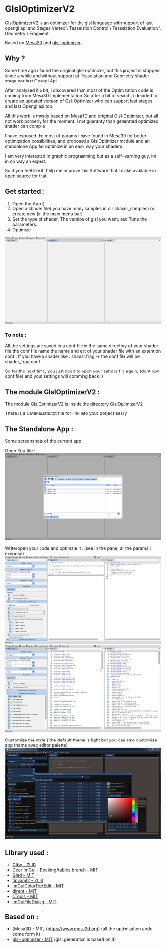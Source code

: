 # GlslOptimizerV2

GlslOptimizerV2 is an optimizer for the glsl language with support of last opengl api and Stages 
Vertex \ Tesselation Control \ Tesselation Evaluation \ Geometry \ Fragment

Based on [Mesa3D](https://www.mesa3d.org/) and [glsl-optimizer](https://github.com/aras-p/glsl-optimizer)

## Why ?

Some time ago i found the original glsl-optimizer, but this project is stopped since a while and without support of Tesselation and Geometry shader stage nor last Opengl Api.

After analysed it a bit, i discovered than most of the Optimization code is coming from Mesa3D Implementation. 
So after a bit of search, i decided to create an updated version of Gsl-Optimizer who can support last stages and last Opengl api too.

All this work is mostly based on Mesa3D and original Glsl-Optimizer, but all not work porperly for the moment.
I not guaranty than generated optimized shader can compile

I have exposed the most of params i have found in Mesa3D for better optimization possibilities, and proposed a GlslOptimizer module and an standalone App for optimize in an easy way your shaders.

I am very interested in graphic programming but as a self-learning guy, im in no way an expert.

So if you feel like it, help me improve this Software that I make available in open source for that.

## Get started :

1) Open the App :)
2) Open a shader file( you have many samples in dir shader_samples) or create new (in the main menu bar)
3) Set the type of shader, The version of glsl you want, and Tune the parameters.
4) Optimize

![Get started](doc/GetStarted.gif)
 
 ### To note : 
 
 All the settings are saved in a conf file in the same directory of your shader file
 the conf file name the name and ext of your shader file with an extention conf :
 If you have a shader like : shader.frag => the conf file will be shader_frag.conf
 
 So for the next time, you just need to open your sahder file again, (dont opn conf file) and your settings will comming back :)
 
## The module GlslOptimizerV2 : 

The module GlslOptimizerV2 is inside the directory GlslOptimizerV2

There is a CMakeLists.txt file for link into your porject easily

## The Standalone App :

Some screenshots of the current app :

Open You file :
![Open a  File](doc/OpenFile.png)

Write/open your code and optimzie it : (see in the pane, all the params i exepose)
![Write your code](doc/WriteYourCode.png)
![Optimize a shader](doc/OptimizeShader.png)

Customize the style ( the default theme is light but you can also customize app theme avec editor palette)
![Customize app Style](doc/CustomizeStyle.png)

## Library used :

* [Glfw - ZLIB](http://www.glfw.org/)
* [Dear ImGui - Docking/tables branch - MIT](https://github.com/ocornut/imgui)
* [Glad - MIT](https://github.com/Dav1dde/glad)
* [tinyxml2 - ZLIB](https://github.com/leethomason/tinyxml2)
* [ImGuiColorTextEdit - MIT](https://github.com/BalazsJako/ImGuiColorTextEdit)
* [dirent - MIT]( https://github.com/tronkko/dirent)
* [cTools - MIT](https://github.com/aiekick/cTools)
* [ImGuiFileDialog - MIT](https://github.com/aiekick/ImGuiFileDialog)

 ## Based on :
 
 * [Mesa3D - MIT] (https://www.mesa3d.org) (all the optimisation code come form it)
 * [glsl-optimizer - MIT](https://github.com/aras-p/glsl-optimizer) (glsl generation is based on it)
 
